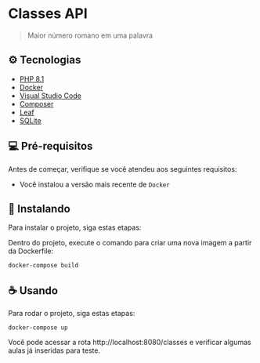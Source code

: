 # Classes API

> Maior número romano em uma palavra


## ⚙️ Tecnologias

* [PHP 8.1](https://www.php.net/releases/8.1/en.php)
* [Docker](https://www.docker.com/)
* [Visual Studio Code](https://code.visualstudio.com/)
* [Composer](https://getcomposer.org/)
* [Leaf](https://leafphp.dev/)
* [SQLite](https://www.sqlite.org/index.html)

## 💻 Pré-requisitos

Antes de começar, verifique se você atendeu aos seguintes requisitos:
* Você instalou a versão mais recente de `Docker`


## 🚀 Instalando

Para instalar o projeto, siga estas etapas:

Dentro do projeto, execute o comando para criar uma nova imagem a partir da Dockerfile:
```
docker-compose build
```


## ☕ Usando

Para rodar o projeto, siga estas etapas:

```
docker-compose up

```
Você pode acessar a rota http://localhost:8080/classes e verificar algumas aulas já inseridas para teste.


